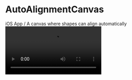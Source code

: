 # AutoAlignmentCanvas
iOS App / A canvas where shapes can align automatically
![](autoAlignmentDemo.mov)
